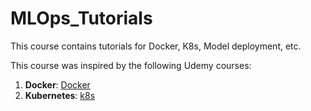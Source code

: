 # MLOps_Tutorials

This course contains tutorials for Docker, K8s, Model deployment, etc.

This course was inspired by the following Udemy courses:

1. **Docker**: [Docker](https://www.udemy.com/course/docker-kubernetes-the-practical-guide/learn/practice/1244330/summary#overview)
2. **Kubernetes**: [k8s](https://www.udemy.com/course/docker-kubernetes-the-practical-guide/learn/practice/1244330/summary#overview)
